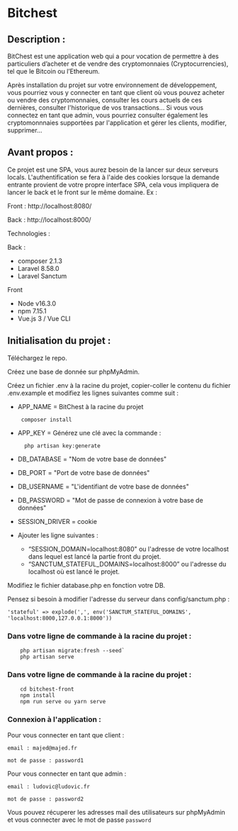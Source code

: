 
# Bitchest


## Description :
BitChest est une application web qui a pour vocation de permettre à des particuliers d’acheter et de vendre des cryptomonnaies (Cryptocurrencies), tel que le Bitcoin ou l’Ethereum.

Après installation du projet sur votre environnement de développement, vous pourriez vous y connecter en tant que client où vous pouvez acheter ou vendre des cryptomonnaies, consulter les cours actuels de ces dernières, consulter l'historique de vos transactions... Si vous vous connectez en tant que admin, vous pourriez consulter également les cryptomonnnaies supportées par l'application et gérer les clients, modifier, supprimer...

## Avant propos :

Ce projet est une SPA, vous aurez besoin de la lancer sur deux serveurs locals.
L'authentification se fera à l'aide des cookies lorsque la demande entrante provient de votre propre interface SPA, cela vous impliquera de lancer le back et le front sur le même domaine.
Ex : 

Front : http://localhost:8080/

Back : http://localhost:8000/

Technologies :

Back :
- composer 2.1.3
- Laravel 8.58.0
- Laravel Sanctum

Front
- Node v16.3.0
- npm 7.15.1
- Vue.js 3 / Vue CLI 

## Initialisation du projet :

Téléchargez le repo. 

Créez une base de donnée sur phpMyAdmin.

Créez un fichier .env à la racine du projet, copier-coller le contenu du fichier .env.example et modifiez les lignes suivantes comme suit :

- APP_NAME = BitChest
à la racine du projet

       composer install
- APP_KEY = Générez une clé avec la commande :

        php artisan key:generate

- DB_DATABASE =  "Nom de votre base de données"
- DB_PORT = "Port de votre base de données"
- DB_USERNAME = "L'identifiant de votre base de données"
- DB_PASSWORD = "Mot de passe de connexion à votre base de données"
- SESSION_DRIVER = cookie
- Ajouter les ligne suivantes :

    - “SESSION_DOMAIN=localhost:8080"  ou l'adresse de votre localhost dans lequel est lancé la partie front du projet.
    - “SANCTUM_STATEFUL_DOMAINS=localhost:8000” ou l'adresse du localhost où est lancé le projet.

Modifiez le fichier database.php en fonction votre DB.

Pensez si besoin à modifier l'adresse du serveur dans config/sanctum.php :

`'stateful' => explode(',', env('SANCTUM_STATEFUL_DOMAINS', 'localhost:8000,127.0.0.1:8000'))`

### Dans votre ligne de commande à la racine du projet :
    
        php artisan migrate:fresh --seed`
        php artisan serve

### Dans votre ligne de commande à la racine du projet :
        cd bitchest-front
        npm install
        npm run serve ou yarn serve

### Connexion à l'application :

Pour vous connecter en tant que client :

`email : majed@majed.fr`

`mot de passe : password1`

Pour vous connecter en tant que admin :

`email : ludovic@ludovic.fr`

`mot de passe : password2`

Vous pouvez récuperer les adresses mail des utilisateurs sur phpMyAdmin et vous connecter avec le mot de passe `password`
